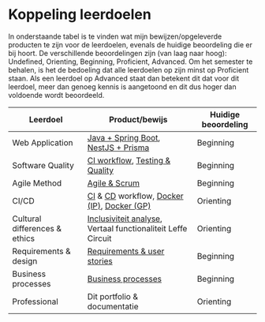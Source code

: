 # Koppeling leerdoelen

In onderstaande tabel is te vinden wat mijn bewijzen/opgeleverde producten te zijn voor de leerdoelen, evenals de huidige beoordeling die er bij hoort. De verschillende beoordelingen zijn (van laag naar hoog): Undefined, Orienting, Beginning, Proficient, Advanced. Om het semester te behalen, is het de bedoeling dat alle leerdoelen op zijn minst op Proficient staan. Als een leerdoel op Advanced staat dan betekent dit dat voor dit leerdoel, meer dan genoeg kennis is aangetoond en dit dus hoger dan voldoende wordt beoordeeld.

| Leerdoel                      | Product/bewijs                                                                                                       | Huidige beoordeling |
| ----------------------------- | -------------------------------------------------------------------------------------------------------------------- | ------------------- |
| Web Application               | [Java + Spring Boot](ip/java-+-spring-boot.md), [NestJS + Prisma](gp/nestjs-+-prisma.md)                             | Beginning           |
| Software Quality              | [CI workflow](ip/ci-workflow.md), [Testing & Quality](ip/testing-and-quality.md)                                     | Beginning           |
| Agile Method                  | [Agile & Scrum](gp/agile-and-scrum.md)                                                                               | Beginning           |
| CI/CD                         | [CI](ip/ci-workflow.md) & [CD](ip/cd-workflow.md) workflow, [Docker (IP)](ip/docker.md), [Docker (GP)](gp/docker.md) | Orienting           |
| Cultural differences & ethics | [Inclusiviteit analyse](gp/inclusiviteit-analyse.md), Vertaal functionaliteit Leffe Circuit                          | Orienting           |
| Requirements & design         | [Requirements & user stories](gp/requirements-and-user-stories.md)                                                   | Beginning           |
| Business processes            | [Business processes](gp/business-processen.md)                                                                       | Beginning           |
| Professional                  | Dit portfolio & documentatie                                                                                         | Orienting           |
